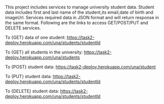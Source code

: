 This project includes services to manage university student data. Student data includes first and last name of the student,its email,date of birth and imageUrl. Services required data in JSON format and will return response in the same format.
Following are the links to access GET/POST/PUT and DELETE services.

To {GET} data of one student:
https://task2-deploy.herokuapp.com/una/students/studentId

To {GET} all students in the university:
https://task2-deploy.herokuapp.com/una/students

To {POST} student data:
https://task2-deploy.herokuapp.com/una/student

To {PUT} student data:
https://task2-deploy.herokuapp.com/una/students/studentId

To {DELETE} student data:
https://task2-deploy.herokuapp.com/una/students/studentId


